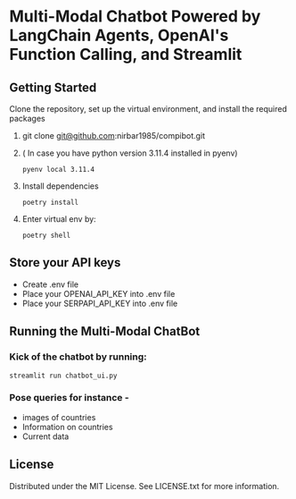 # Multi-Modal Chatbot Powered by LangChain Agents, OpenAI's Function Calling, and Streamlit


## Getting Started
Clone the repository, set up the virtual environment, and install the required packages

1. git clone git@github.com:nirbar1985/compibot.git

1. ( In case you have python version 3.11.4 installed in pyenv)
   ```shell script
   pyenv local 3.11.4
   ```


1. Install dependencies
    ```shell script
    poetry install
    ```

1. Enter virtual env by:
    ```shell script
    poetry shell
    ```

## Store your API keys
- Create .env file
- Place your OPENAI_API_KEY into .env file
- Place your SERPAPI_API_KEY into .env file


## Running the Multi-Modal ChatBot
### Kick of the chatbot by running:
```
streamlit run chatbot_ui.py
```
### Pose queries for instance -  
- images of countries
- Information on countries
- Current data
## License
Distributed under the MIT License. See LICENSE.txt for more information.
